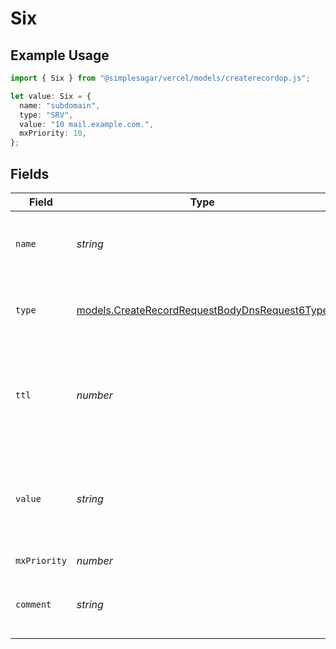 # Six

## Example Usage

```typescript
import { Six } from "@simplesagar/vercel/models/createrecordop.js";

let value: Six = {
  name: "subdomain",
  type: "SRV",
  value: "10 mail.example.com.",
  mxPriority: 10,
};
```

## Fields

| Field                                                                                                    | Type                                                                                                     | Required                                                                                                 | Description                                                                                              | Example                                                                                                  |
| -------------------------------------------------------------------------------------------------------- | -------------------------------------------------------------------------------------------------------- | -------------------------------------------------------------------------------------------------------- | -------------------------------------------------------------------------------------------------------- | -------------------------------------------------------------------------------------------------------- |
| `name`                                                                                                   | *string*                                                                                                 | :heavy_check_mark:                                                                                       | A subdomain name or an empty string for the root domain.                                                 | subdomain                                                                                                |
| `type`                                                                                                   | [models.CreateRecordRequestBodyDnsRequest6Type](../models/createrecordrequestbodydnsrequest6type.md)     | :heavy_check_mark:                                                                                       | The type of record, it could be one of the valid DNS records.                                            |                                                                                                          |
| `ttl`                                                                                                    | *number*                                                                                                 | :heavy_minus_sign:                                                                                       | The TTL value. Must be a number between 60 and 2147483647. Default value is 60.                          | 60                                                                                                       |
| `value`                                                                                                  | *string*                                                                                                 | :heavy_check_mark:                                                                                       | An MX record specifying the mail server responsible for accepting messages on behalf of the domain name. | 10 mail.example.com.                                                                                     |
| `mxPriority`                                                                                             | *number*                                                                                                 | :heavy_check_mark:                                                                                       | N/A                                                                                                      | 10                                                                                                       |
| `comment`                                                                                                | *string*                                                                                                 | :heavy_minus_sign:                                                                                       | A comment to add context on what this DNS record is for                                                  | used to verify ownership of domain                                                                       |